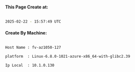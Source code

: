 
   
#### This Page Create at:

```bash

2025-02-22 - 15:57:49 UTC

```

#### Create By Machine:

```bash

Host Name : fv-az1050-127

platform  : Linux-6.8.0-1021-azure-x86_64-with-glibc2.39

Ip Local  : 10.1.0.130

```

